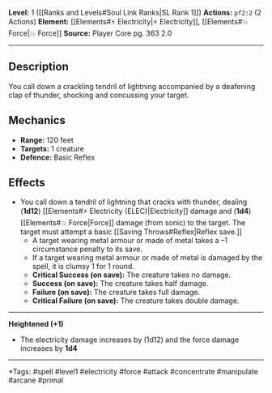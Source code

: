 **Level:** 1 ([[Ranks and Levels#Soul Link Ranks|SL Rank 1]])
**Actions:** `pf2:2` (2 Actions)
**Element:** [[Elements#⚡ Electricity|⚡ Electricity]], [[Elements#💥 Force|💥 Force]]
**Source:** Player Core pg. 363 2.0

---

## Description

You call down a crackling tendril of lightning accompanied by a deafening clap of thunder, shocking and concussing your target.

## Mechanics

-   **Range:** 120 feet
-   **Targets:** 1 creature
-   **Defence:** Basic Reflex

## Effects

-   You call down a tendril of lightning that cracks with thunder, dealing \(**1d12**\) [[Elements#⚡ Electricity (ELEC)|Electricity]] damage and \(**1d4**\) [[Elements#💥 Force|Force]] damage (from sonic) to the target. The target must attempt a basic [[Saving Throws#Reflex|Reflex save.]]
    -   A target wearing metal armour or made of metal takes a –1 circumstance penalty to its save.
    -   If a target wearing metal armour or made of metal is damaged by the spell, it is clumsy 1 for 1 round.
    -   **Critical Success (on save):** The creature takes no damage.
    -   **Success (on save):** The creature takes half damage.
    -   **Failure (on save):** The creature takes full damage.
    -   **Critical Failure (on save):** The creature takes double damage.

---
**Heightened (+1)**
- The electricity damage increases by \(1d12\) and the force damage increases by **1d4**

---
*Tags: #spell #level1 #electricity #force #attack #concentrate #manipulate #arcane #primal
